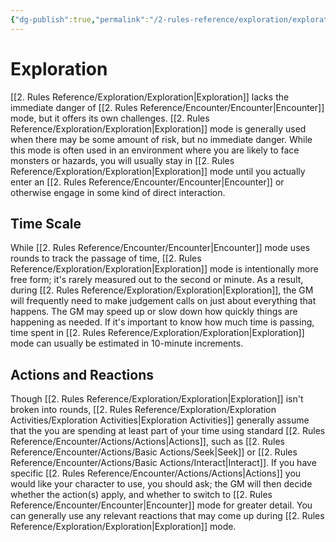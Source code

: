 ```yaml
---
{"dg-publish":true,"permalink":"/2-rules-reference/exploration/exploration/"}
---
```


# Exploration

[[2. Rules Reference/Exploration/Exploration\|Exploration]] lacks the immediate danger of [[2. Rules Reference/Encounter/Encounter\|Encounter]] mode, but it offers its own challenges. [[2. Rules Reference/Exploration/Exploration\|Exploration]] mode is generally used when there may be some amount of risk, but no immediate danger. While this mode is often used in an environment where you are likely to face monsters or hazards, you will usually stay in [[2. Rules Reference/Exploration/Exploration\|Exploration]] mode until you actually enter an [[2. Rules Reference/Encounter/Encounter\|Encounter]] or otherwise engage in some kind of direct interaction. 

## Time Scale 

While [[2. Rules Reference/Encounter/Encounter\|Encounter]] mode uses rounds to track the passage of time, [[2. Rules Reference/Exploration/Exploration\|Exploration]] mode is intentionally more free form; it's rarely measured out to the second or minute. As a result, during [[2. Rules Reference/Exploration/Exploration\|Exploration]], the GM will frequently need to make judgement calls on just about everything that happens. The GM may speed up or slow down how quickly things are happening as needed. If it's important to know how much time is passing, time spent in [[2. Rules Reference/Exploration/Exploration\|Exploration]] mode can usually be estimated in 10-minute increments. 

## Actions and Reactions 

Though [[2. Rules Reference/Exploration/Exploration\|Exploration]] isn't broken into rounds, [[2. Rules Reference/Exploration/Exploration Activities/Exploration Activities\|Exploration Activities]] generally assume that the you are spending at least part of your time using standard [[2. Rules Reference/Encounter/Actions/Actions\|Actions]], such as [[2. Rules Reference/Encounter/Actions/Basic Actions/Seek\|Seek]] or [[2. Rules Reference/Encounter/Actions/Basic Actions/Interact\|Interact]]. If you have specific [[2. Rules Reference/Encounter/Actions/Actions\|Actions]] you would like your character to use, you should ask; the GM will then decide whether the action(s) apply, and whether to switch to [[2. Rules Reference/Encounter/Encounter\|Encounter]] mode for greater detail. You can generally use any relevant reactions that may come up during [[2. Rules Reference/Exploration/Exploration\|Exploration]] mode. 